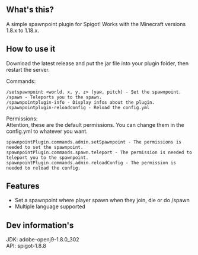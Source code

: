 ## What's this?
A simple spawnpoint plugin for Spigot! Works with the Minecraft versions 1.8.x to 1.18.x.

## How to use it
Download the latest release and put the jar file into your plugin folder, then restart the server.

Commands:

    /setspawnpoint <world, x, y, z> (yaw, pitch) - Set the spawnpoint.
    /spawn - Teleports you to the spawn.
    /spawnpointplugin-info - Display infos about the plugin.
    /spawnpointplugin-reloadconfig - Reload the config.yml

Permissions:\
Attention, these are the default permissions. You can change them in the config.yml to whatever you want.

    spawnpointPlugin.commands.admin.setSpawnpoint - The permissions is needed to set the spawnpoint.
    spawnpointPlugin.commands.spawn.teleport - The permission is needed to teleport you to the spawnpoint.
    spawnpointPlugin.commands.admin.reloadConfig - The permission is needed to reload the config.

## Features
- Set a spawnpoint where player spawn when they join, die or do /spawn
- Multiple language supported

## Dev information's
JDK: adobe-openj9-1.8.0_302\
API: spigot-1.8.8
